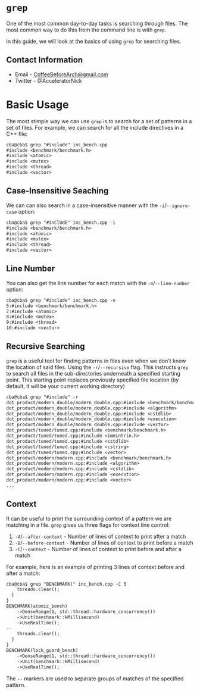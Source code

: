 # `grep`

One of the most common day-to-day tasks is searching through files. The most common way to do this from the command line is with `grep`.

In this guide, we will look at the basics of using `grep` for searching files.

## Contact Information

- Email - CoffeeBeforeArch@gmail.com
- Twitter - @AcceleratorNick

# Basic Usage

The most stimple way we can use `grep` is to search for a set of patterns in a set of files. For example, we can search for all the include directives in a C++ file:

```txt
cba@cba$ grep "#include" inc_bench.cpp 
#include <benchmark/benchmark.h>
#include <atomic>
#include <mutex>
#include <thread>
#include <vector>
```

## Case-Insensitive Seaching

We can can also search in a case-insensitive manner with the `-i`/`--ignore-case` option:

```txt
cba@cba$ grep "#InClUdE" inc_bench.cpp -i
#include <benchmark/benchmark.h>
#include <atomic>
#include <mutex>
#include <thread>
#include <vector>
```

## Line Number

You can also get the line number for each match with the `-n`/`--line-number` option:

```txt
cba@cba$ grep "#include" inc_bench.cpp -n
5:#include <benchmark/benchmark.h>
7:#include <atomic>
8:#include <mutex>
9:#include <thread>
10:#include <vector>
```

## Recursive Searching

`grep` is a useful tool for finding patterns in files even when we don't know the location of said files. Using the `-r`/`--recursive` flag. This instructs `grep` to search all files in the sub-directories underneath a specified starting point. This starting point replaces previously specified file location (by default, it will be your current working directory)

```txt
cba@cba$ grep "#include" -r
dot_product/modern_double/modern_double.cpp:#include <benchmark/benchmark.h>
dot_product/modern_double/modern_double.cpp:#include <algorithm>
dot_product/modern_double/modern_double.cpp:#include <cstdlib>
dot_product/modern_double/modern_double.cpp:#include <execution>
dot_product/modern_double/modern_double.cpp:#include <vector>
dot_product/tuned/tuned.cpp:#include <benchmark/benchmark.h>
dot_product/tuned/tuned.cpp:#include <immintrin.h>
dot_product/tuned/tuned.cpp:#include <cstdlib>
dot_product/tuned/tuned.cpp:#include <cstring>
dot_product/tuned/tuned.cpp:#include <vector>
dot_product/modern/modern.cpp:#include <benchmark/benchmark.h>
dot_product/modern/modern.cpp:#include <algorithm>
dot_product/modern/modern.cpp:#include <cstdlib>
dot_product/modern/modern.cpp:#include <execution>
dot_product/modern/modern.cpp:#include <vector>
...
```

## Context

It can be useful to print the surrounding context of a pattern we are matching in a file. `grep` gives us three flags for context line control:

1. `-A`/`--after-context` - Number of lines of context to print after a match
2. `-B`/`--before-context` - Number of lines of context to print before a match
3. `-C`/`--context` - Number of lines of context to print before and after a match

For example, here is an example of printing 3 lines of context before and after a match:

```txt
cba@cba$ grep "BENCHMARK(" inc_bench.cpp -C 3
    threads.clear();
  }
}
BENCHMARK(atomic_bench)
    ->DenseRange(1, std::thread::hardware_concurrency())
    ->Unit(benchmark::kMillisecond)
    ->UseRealTime();
--
    threads.clear();
  }
}
BENCHMARK(lock_guard_bench)
    ->DenseRange(1, std::thread::hardware_concurrency())
    ->Unit(benchmark::kMillisecond)
    ->UseRealTime();
```

The `--` markers are used to separate groups of matches of the specified pattern.
